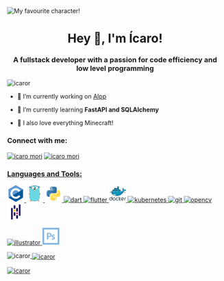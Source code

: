 <img align="center" alt="My favourite character!" width="1200" src="https://media2.giphy.com/media/v1.Y2lkPTc5MGI3NjExZDdiYjk5ZjZlODI3ZDliMTFmNGU5YzEwNmViYWE0ZDI2MzQ0MWJiNiZlcD12MV9pbnRlcm5hbF9naWZzX2dpZklkJmN0PWc/42y2iz4jTKtk2jymfF/giphy.gif">

<h1 align="center">Hey 👋, I'm Ícaro!</h1>
<h3 align="center">A fullstack developer with a passion for code efficiency and low level programming</h3>

<p align="left"> <img src="https://komarev.com/ghpvc/?username=icaror&label=Profile%20views&color=0e75b6&style=flat" alt="icaror" /> </p>

- 🔭 I’m currently working on [AIpp](https://github.com/TailUFPB/AIpp)

- 🌱 I’m currently learning **FastAPI and SQLAlchemy**

- 🧊 I also love everything Minecraft!

<h3 align="left">Connect with me:</h3>
<p align="left">
<a href="https://www.linkedin.com/in/%C3%ADcaro-mori-983608210/" target="blank"><img align="center" src="https://raw.githubusercontent.com/rahuldkjain/github-profile-readme-generator/master/src/images/icons/Social/linked-in-alt.svg" alt="ícaro mori" height="30" width="40" /></a> <a href="https://discord.com/users/%C3%8Dcaro%20Mori#6810" target="blank"><img align="center" src="https://www.svgrepo.com/show/353655/discord-icon.svg" alt="ícaro mori" height="30" width="40" />
</p>

<h3 align="left">Languages and Tools:</h3>
<p align="left"> <a href="https://www.cprogramming.com/" target="_blank" rel="noreferrer"> <img src="https://raw.githubusercontent.com/devicons/devicon/master/icons/c/c-original.svg" alt="c" width="40" height="40"/> </a> <a href="https://golang.org" target="_blank" rel="noreferrer"> <img src="https://raw.githubusercontent.com/devicons/devicon/master/icons/go/go-original.svg" alt="go" width="40" height="40"/> </a> <a href="https://www.python.org" target="_blank" rel="noreferrer"> <img src="https://raw.githubusercontent.com/devicons/devicon/master/icons/python/python-original.svg" alt="python" width="40" height="40"/> </a> <a href="https://dart.dev" target="_blank" rel="noreferrer"> <img src="https://www.vectorlogo.zone/logos/dartlang/dartlang-icon.svg" alt="dart" width="40" height="40"/> </a> <a href="https://flutter.dev" target="_blank" rel="noreferrer"> <img src="https://www.vectorlogo.zone/logos/flutterio/flutterio-icon.svg" alt="flutter" width="40" height="40"/> </a> <a href="https://www.docker.com/" target="_blank" rel="noreferrer"> <img src="https://raw.githubusercontent.com/devicons/devicon/master/icons/docker/docker-original-wordmark.svg" alt="docker" width="40" height="40"/> </a> <a href="https://kubernetes.io" target="_blank" rel="noreferrer"> <img src="https://www.vectorlogo.zone/logos/kubernetes/kubernetes-icon.svg" alt="kubernetes" width="40" height="40"/> </a> <a href="https://git-scm.com/" target="_blank" rel="noreferrer"> <img src="https://www.vectorlogo.zone/logos/git-scm/git-scm-icon.svg" alt="git" width="40" height="40"/> </a> <a href="https://opencv.org/" target="_blank" rel="noreferrer"> <img src="https://www.vectorlogo.zone/logos/opencv/opencv-icon.svg" alt="opencv" width="40" height="40"/> </a> <a href="https://pandas.pydata.org/" target="_blank" rel="noreferrer"> <img src="https://raw.githubusercontent.com/devicons/devicon/2ae2a900d2f041da66e950e4d48052658d850630/icons/pandas/pandas-original.svg" alt="pandas" width="40" height="40"/> </a> </p> <a href="https://www.adobe.com/in/products/illustrator.html" target="_blank" rel="noreferrer"> <img src="https://www.vectorlogo.zone/logos/adobe_illustrator/adobe_illustrator-icon.svg" alt="illustrator" width="40" height="40"/> <a href="https://www.photoshop.com/en" target="_blank" rel="noreferrer"> <img src="https://raw.githubusercontent.com/devicons/devicon/master/icons/photoshop/photoshop-line.svg" alt="photoshop" width="40" height="40"/>

<p><img align="left" src="https://github-readme-stats.vercel.app/api/top-langs?username=icaror&show_icons=true&locale=en&layout=compact" alt="icaror" /></p>

<p>&nbsp;<img align="center" src="https://github-readme-stats.vercel.app/api?username=icaror&show_icons=true&locale=en" alt="icaror" /></p>

<p><img align="center" src="https://github-readme-streak-stats.herokuapp.com/?user=icaror&" alt="icaror" /></p>
